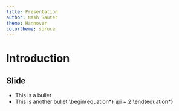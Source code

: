 ```yaml
---
title: Presentation
author: Nash Sauter
theme: Hannover
colortheme: spruce
---
```


# Introduction

## Slide
* This is a bullet
* This is another bullet
\begin{equation*}
\pi + 2
\end{equation*}
